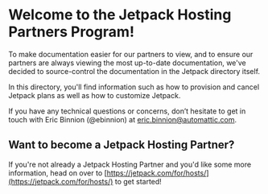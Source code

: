 # Welcome to the Jetpack Hosting Partners Program!

To make documentation easier for our partners to view, and to ensure our partners are always viewing the most up-to-date documentation, we've decided to source-control the documentation in the Jetpack directory itself.

In this directory, you'll find information such as how to provision and cancel Jetpack plans as well as how to customize Jetpack.

If you have any technical questions or concerns, don’t hesitate to get in touch with Eric Binnion (@ebinnion) at eric.binnion@automattic.com.

## Want to become a Jetpack Hosting Partner?

If you're not already a Jetpack Hosting Partner and you'd like some more information, head on over to [https://jetpack.com/for/hosts/](https://jetpack.com/for/hosts/) to get started!
